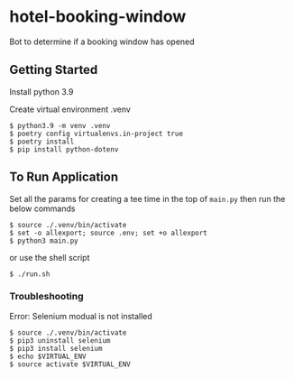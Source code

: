 # hotel-booking-window
Bot to determine if a booking window has opened


## Getting Started
Install python 3.9

Create virtual environment .venv


```
$ python3.9 -m venv .venv
$ poetry config virtualenvs.in-project true
$ poetry install
$ pip install python-dotenv

```

## To Run Application
Set all the params for creating a tee time in the top of `main.py` then run the below commands


```
$ source ./.venv/bin/activate
$ set -o allexport; source .env; set +o allexport
$ python3 main.py
```

or use the shell script

```
$ ./run.sh
```

### Troubleshooting
Error: Selenium modual is not installed

```
$ source ./.venv/bin/activate
$ pip3 uninstall selenium
$ pip3 install selenium
$ echo $VIRTUAL_ENV
$ source activate $VIRTUAL_ENV
```
